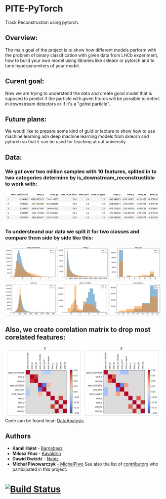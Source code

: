 # PITE-PyTorch
Track Reconstruction using pytorch.

## Overview:

The main goal of the project is to show how different models perform with the problem of binary classification with given data from LHCb experiment, how to build your own model using libraries like sklearn or pytorch and to tune hyperparamiters of your model.

## Curent goal:
Now we are trying to understend the data and create good model that is suposed to predict if the particle with given fitures will be possible to detect in downstream detectors or if it's a "gohst particle".

## Future plans:
We woudl like to prepare some kind of guid or lecture to show how to use machine learning adn deep machine learning models from sklearn and pytorch so that it can be used for teaching at out university.

## Data:
### We got over two million samples with 10 features, splited in to two categories determine by **is_downstream_reconstructible** to work with:
![](data.PNG)

### To understeand our data we split it for two classes and compare them side by side like this:
![](Histograms.PNG)

## Also, we create corelation matrix to drop most corelated features:
![](Corelation.PNG)
Code can be found hear: [DataAnalysis](https://github.com/Kavaldrin/PITE-PyTorch/blob/master/DataAnalysis.ipynb)
    
    
  

## Authors

* **Kamil Hałat** - [Barnabasz](https://github.com/Barnabasz)
* **Miłosz Filus** - [Kavaldrin](https://github.com/Kavaldrin)
* **Dawid Gwiżdż** - [Nabiz](https://github.com/Nabiz)
* **Michał Piwowarczyk** - [MichalPiwo](https://github.com/MichalPiwo)
See also the list of [contributors](https://github.com/Kavaldrin/PITE-PyTorch/contributors) who participated in this project.



# [![Build Status](https://travis-ci.com/Kavaldrin/PITE-PyTorch.svg?branch=master)](https://travis-ci.com/Kavaldrin/PITE-PyTorch)
  

